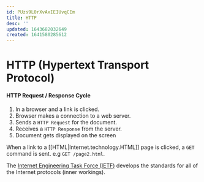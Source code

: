 ```yaml
---
id: PUzs9L0rXvAxIEIUvqCEm
title: HTTP
desc: ''
updated: 1643682032649
created: 1641580285612
---
```


# HTTP (Hypertext Transport Protocol)

#### HTTP Request / Response Cycle
1. In a browser and a link is clicked.
1. Browser makes a connection to a web server.
1. Sends a `HTTP Request` for the document.
1. Receives a `HTTP Response` from the server.
1. Document gets displayed on the screen

When a link to a [[HTML|Internet.technology.HTML]] page is clicked, a `GET` command is sent. e.g `GET /page2.html`.

The [Internet Engineering Task Force (IETF)](https://www.ietf.org/) develops the standards for all of the Internet protocols (inner workings).


